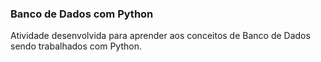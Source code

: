 ### Banco de Dados com Python
Atividade desenvolvida para aprender aos conceitos de Banco de Dados sendo trabalhados com Python. 
